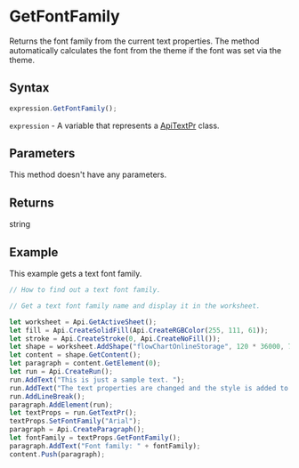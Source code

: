 # GetFontFamily

Returns the font family from the current text properties.
The method automatically calculates the font from the theme if the font was set via the theme.

## Syntax

```javascript
expression.GetFontFamily();
```

`expression` - A variable that represents a [ApiTextPr](../ApiTextPr.md) class.

## Parameters

This method doesn't have any parameters.

## Returns

string

## Example

This example gets a text font family.

```javascript editor-xlsx
// How to find out a text font family.

// Get a text font family name and display it in the worksheet.

let worksheet = Api.GetActiveSheet();
let fill = Api.CreateSolidFill(Api.CreateRGBColor(255, 111, 61));
let stroke = Api.CreateStroke(0, Api.CreateNoFill());
let shape = worksheet.AddShape("flowChartOnlineStorage", 120 * 36000, 70 * 36000, fill, stroke, 0, 2 * 36000, 0, 3 * 36000);
let content = shape.GetContent();
let paragraph = content.GetElement(0);
let run = Api.CreateRun();
run.AddText("This is just a sample text. ");
run.AddText("The text properties are changed and the style is added to the paragraph. ");
run.AddLineBreak();
paragraph.AddElement(run);
let textProps = run.GetTextPr();
textProps.SetFontFamily("Arial");
paragraph = Api.CreateParagraph();
let fontFamily = textProps.GetFontFamily();
paragraph.AddText("Font family: " + fontFamily);
content.Push(paragraph);
```

